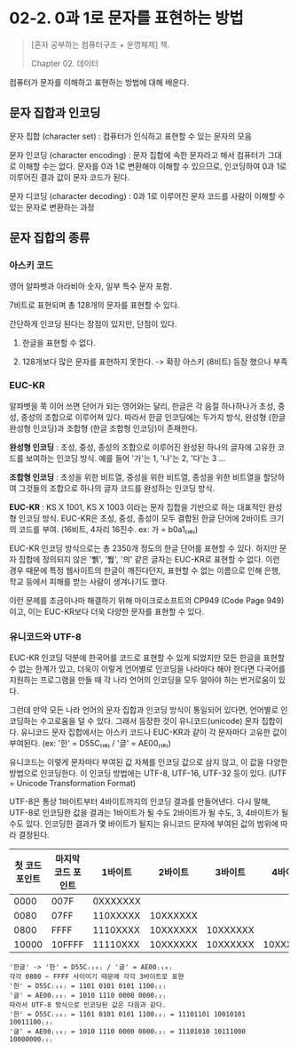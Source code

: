 # 02-2. 0과 1로 문자를 표현하는 방법

> [혼자 공부하는 컴퓨터구조 + 운영체제] 책.
>
> Chapter 02. 데이터

컴퓨터가 문자를 이해하고 표현하는 방법에 대해 배운다.

## 문자 집합과 인코딩

문자 집합 (character set) : 컴퓨터가 인식하고 표현할 수 있는 문자의 모음

문자 인코딩 (character encoding) : 문자 집합에 속한 문자라고 해서 컴퓨터가 그대로 이해할 수는 없다. 문자를 0과 1로 변환해야 이해할 수 있으므로, 인코딩하여 0과 1로 이루어진 결과 값이 문자 코드가 된다.

문자 디코딩 (character decoding) : 0과 1로 이루어진 문자 코드를 사람이 이해할 수 있는 문자로 변환하는 과정

## 문자 집합의 종류

### 아스키 코드

영어 알파벳과 아라비아 숫자, 일부 특수 문자 포함.

7비트로 표현되며 총 128개의 문자를 표현할 수 있다.

간단하게 인코딩 된다는 장점이 있지만, 단점이 있다.

1) 한글을 표현할 수 없다.

2) 128개보다 많은 문자를 표현하지 못한다. -> 확장 아스키 (8비트) 등장 했으나 부족

### EUC-KR

알파벳을 쭉 이어 쓰면 단어가 되는 영어와는 달리, 한글은 각 음절 하나하나가 초성, 중성, 종성의 조합으로 이루어져 있다. 따라서 한글 인코딩에는 두가지 방식, 완성형 (한글 완성형 인코딩)과 조합형 (한글 조합형 인코딩)이 존재한다.

**완성형 인코딩** : 초성, 중성, 종성의 조합으로 이루어진 완성된 하나의 글자에 고유한 코드를 보여하는 인코딩 방식. 예를 들어 '가'는 1, '나'는 2, '다'는 3 ...

**조합형 인코딩** : 초성을 위한 비트열, 중성을 위한 비트열, 종성을 위한 비트열을 할당하여 그것들의 조합으로 하나의 글자 코드를 완성하는 인코딩 방식.

**EUC-KR** : KS X 1001, KS X 1003 이라는 문자 집합을 기반으로 하는 대표적인 완성형 인코딩 방식. EUC-KR은 초성, 중성, 종성이 모두 결합된 한글 단어에 2바이트 크기의 코드를 부여. (16비트, 4자리 16진수. ex: 가 = b0a1₍₁₆₎)

EUC-KR 인코딩 방식으로는 총 2350개 정도의 한글 단어를 표현할 수 있다. 하지만 문자 집합에 정의되지 않은 '쀍', '쀓', '믜' 같은 글자는 EUC-KR로 표현할 수 없다. 이런 경우 때문에 특정 웹사이트의 한글이 깨진다던지, 표현할 수 없는 이름으로 인해 은행, 학교 등에서 피해를 받는 사람이 생겨나기도 했다.

이런 문제를 조금이나마 해결하기 위해 마이크로소프트의 CP949 (Code Page 949)이고, 이는 EUC-KR보다 더욱 다양한 문자를 표현할 수 있다.

### 유니코드와 UTF-8

EUC-KR 인코딩 덕분에 한국어를 코드로 표현할 수 있게 되었지만 모든 한글을 표현할 수 없는 한계가 있고, 더욱이 이렇게 언어별로 인코딩을 나라마다 해야 한다면 다국어를 지원하는 프로그램을 만들 때 각 나라 언어의 인코딩을 모두 알아야 하는 번거로움이 있다.

그런데 만약 모든 나라 언어의 문자 집합과 인코딩 방식이 통일되어 있다면, 언어별로 인코딩하는 수고로움을 덜 수 있다. 그래서 등장한 것이 유니코드(unicode) 문자 집합이다. 유니코드 문자 집합에서는 아스키 코드나 EUC-KR과 같이 각 문자마다 고유한 값이 부여된다. (ex: '한' = D55C₍₁₆₎ / '글' = AE00₍₁₆₎)

유니코드는 이렇게 문자마다 부여된 값 자체를 인코딩 값으로 삼지 않고, 이 값을 다양한 방법으로 인코딩한다. 이 인코딩 방법에는 UTF-8, UTF-16, UTF-32 등이 있다. (UTF = Unicode Transformation Format)

UTF-8은 통상 1바이트부터 4바이트까지의 인코딩 결과를 만들어낸다. 다시 말해, UTF-8로 인코딩한 값을 결과는 1바이트가 될 수도 2바이트가 될 수도, 3, 4바이트가 될 수도 있다. 인코딩한 결과가 몇 바이트가 될지는 유니코드 문자에 부여된 값의 범위에 따라 결정된다.

| 첫 코드 포인트 | 마지막 코드 포인트 | 1바이트  | 2바이트  | 3바이트  | 4바이트  |
| -------------- | ------------------ | -------- | -------- | -------- | -------- |
| 0000           | 007F               | 0XXXXXXX |          |          |          |
| 0080           | 07FF               | 110XXXXX | 10XXXXXX |          |          |
| 0800           | FFFF               | 1110XXXX | 10XXXXXX | 10XXXXXX |          |
| 10000          | 10FFFF             | 11110XXX | 10XXXXXX | 10XXXXXX | 10XXXXXX |

```
'한글' -> '한' = D55C₍₁₆₎ / '글' = AE00₍₁₆₎
각각 0800 ~ FFFF 사이이기 때문에 각각 3바이트로 표현
'한' = D55C₍₁₆₎ = 1101 0101 0101 1100₍₂₎
'글' = AE00₍₁₆₎ = 1010 1110 0000 0000₍₂₎
따라서 UTF-8 방식으로 인코딩된 값은 다음과 같다.
'한' = D55C₍₁₆₎ = 1101 0101 0101 1100₍₂₎ = 11101101 10010101 10011100₍₂₎
'글' = AE00₍₁₆₎ = 1010 1110 0000 0000₍₂₎ = 11101010 10111000 10000000₍₂₎
```

